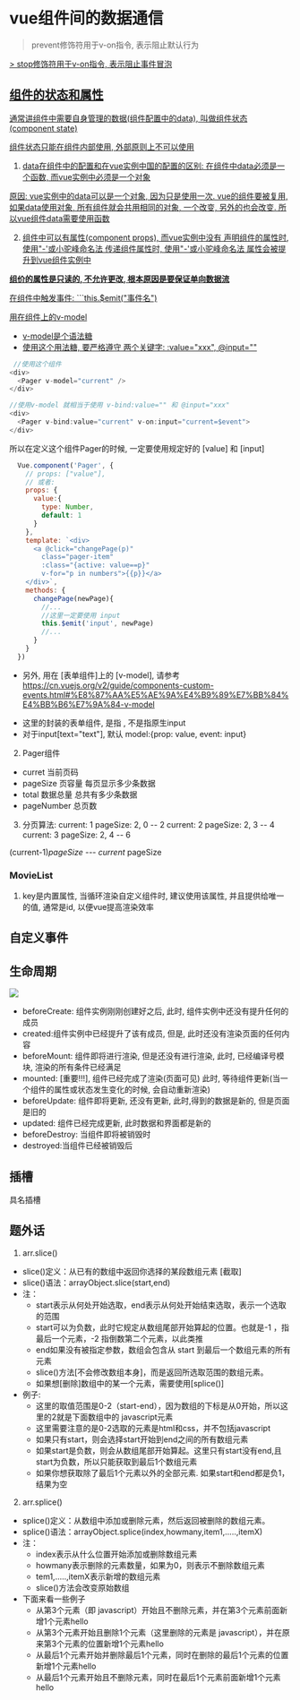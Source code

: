 #  vue组件间的数据通信

> prevent修饰符用于v-on指令, 表示阻止默认行为
  <a href="" v-on:click.prevent="">
> stop修饰符用于v-on指令, 表示阻止事件冒泡

## 组件的状态和属性
通常讲组件中需要自身管理的数据(组件配置中的data), 叫做组件状态(component state)

组件状态只能在组件内部使用, 外部原则上不可以使用

1. data在组件中的配置和在vue实例中国的配置的区别:
在组件中data必须是一个函数, 而vue实例中必须是一个对象

原因: vue实例中的data可以是一个对象, 因为只是使用一次.
vue的组件要被复用, 如果data使用对象,  所有组件就会共用相同的对象, 一个改变, 另外的也会改变. 所以vue组件data需要使用函数

2. 组件中可以有属性(component props), 而vue实例中没有
声明组件的属性时, 使用"-'或小驼峰命名法
传递组件属性时, 使用"-'或小驼峰命名法
属性会被提升到vue组件实例中 

**组价的属性是只读的, 不允许更改, 根本原因是要保证单向数据流**

在组件中触发事件:  ```this.$emit("事件名")

用在组件上的v-model
+ v-model是个语法糖
+ 使用这个用法糖, 要严格遵守 两个关键字: :value="xxx", @input=""
```js
 //使用这个组件
<div>
  <Pager v-model="current" />
</div>

//使用v-model 就相当于使用 v-bind:value="" 和 @input="xxx"
<div>
  <Pager v-bind:value="current" v-on:input="current=$event">
</div>
```

所以在定义这个组件Pager的时候, 一定要使用规定好的 [value] 和 [input]
```jsx
  Vue.component('Pager', {
    // props: ["value"],
    // 或者:
    props: {
      value:{
        type: Number,
        default: 1
      }
    },
    template: `<div>
      <a @click="changePage(p)" 
        class="pager-item" 
        :class="{active: value==p}" 
        v-for="p in numbers">{{p}}</a>
    </div>`,
    methods: {
      changePage(newPage){
        //...
        //这里一定要使用 input
        this.$emit('input', newPage)
        //...
      }
    }
  })
```

+ 另外, 用在 [表单组件]上的 [v-model],
请参考 https://cn.vuejs.org/v2/guide/components-custom-events.html#%E8%87%AA%E5%AE%9A%E4%B9%89%E7%BB%84%E4%BB%B6%E7%9A%84-v-model
 - 这里的封装的表单组件, 是指 <base-checkbox>, 不是指原生input
 - 对于input[text="text"], 默认 model:{prop: value, event: input}


2. Pager组件
+ curret 当前页码
+ pageSize 页容量 每页显示多少条数据
+ total 数据总量 总共有多少条数据
+ pageNumber 总页数 

3. 分页算法:
current: 1   pageSize: 2,  0 -- 2 
current: 2   pageSize: 2,  3 -- 4
current: 3   pageSize: 2,  4 -- 6

(current-1)*pageSize  ---  current* pageSize


### MovieList

1. key是内置属性, 当循环渲染自定义组件时, 建议使用该属性, 并且提供给唯一的值, 通常是id, 以便vue提高渲染效率


## 自定义事件

## 生命周期

![](./lifesycle.png)

+ beforeCreate: 组件实例刚刚创建好之后, 此时, 组件实例中还没有提升任何的成员
+ created:组件实例中已经提升了该有成员, 但是, 此时还没有渲染页面的任何内容
+ beforeMount: 组件即将进行渲染, 但是还没有进行渲染, 此时, 已经编译号模块, 渲染的所有条件已经满足
+ mounted: [重要!!!], 组件已经完成了渲染(页面可见)
 此时, 等待组件更新(当一个组件的属性或状态发生变化的时候, 会自动重新渲染)
+ beforeUpdate: 组件即将更新, 还没有更新, 此时,得到的数据是新的, 但是页面是旧的
+ updated: 组件已经完成更新, 此时数据和界面都是新的
+ beforeDestroy: 当组件即将被销毁时
+ destroyed:当组件已经被销毁后

## 插槽

具名插槽

## 题外话

1. arr.slice()
+ slice()定义：从已有的数组中返回你选择的某段数组元素 [截取]
+ slice()语法：arrayObject.slice(start,end)
+ 注：
  - start表示从何处开始选取，end表示从何处开始结束选取，表示一个选取的范围
  - start可以为负数，此时它规定从数组尾部开始算起的位置。也就是-1 ，指最后一个元素，-2 指倒数第二个元素，以此类推
  - end如果没有被指定参数，数组会包含从 start 到最后一个数组元素的所有元素
  - slice()方法[不会修改数组本身]，而是返回所选取范围的数组元素。
  - 如果想[删除]数组中的某一个元素，需要使用[splice()]
+ 例子:
  - 这里的取值范围是0-2（start-end），因为数组的下标是从0开始，所以这里的2就是下面数组中的 javascript元素
  - 这里需要注意的是0-2选取的元素是html和css，并不包括javascript
  - 如果只有start，则会选择start开始到end之间的所有数组元素
  - 如果start是负数，则会从数组尾部开始算起。这里只有start没有end,且start为负数，所以只能获取到最后1个数组元素
  - 如果你想获取除了最后1个元素以外的全部元素. 如果start和end都是负1，结果为空

2. arr.splice()
+ splice()定义：从数组中添加或删除元素，然后返回被删除的数组元素。
+ splice()语法：arrayObject.splice(index,howmany,item1,.....,itemX)
+ 注：
  - index表示从什么位置开始添加或删除数组元素
  - howmany表示删除的元素数量，如果为0，则表示不删除数组元素
  - tem1,.....,itemX表示新增的数组元素
  - slice()方法会改变原始数组
+ 下面来看一些例子
  - 从第3个元素（即 javascript）开始且不删除元素，并在第3个元素前面新增1个元素hello
  - 从第3个元素开始且删除1个元素（这里删除的元素是 javascript），并在原来第3个元素的位置新增1个元素hello
  - 从最后1个元素开始并删除最后1个元素，同时在删除的最后1个元素的位置新增1个元素hello
  - 从最后1个元素开始且不删除元素，同时在最后1个元素前面新增1个元素hello

　　　　　　　